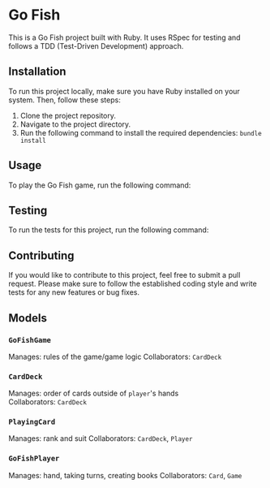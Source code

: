# Go Fish

This is a Go Fish project built with Ruby. It uses RSpec for testing and follows a TDD (Test-Driven Development) approach.

## Installation

To run this project locally, make sure you have Ruby installed on your system. Then, follow these steps:

1. Clone the project repository.
2. Navigate to the project directory.
3. Run the following command to install the required dependencies: `bundle install`

## Usage

To play the Go Fish game, run the following command:

## Testing

To run the tests for this project, run the following command:

## Contributing

If you would like to contribute to this project, feel free to submit a pull request. Please make sure to follow the established coding style and write tests for any new features or bug fixes.

## Models
### `GoFishGame`
Manages: rules of the game/game logic
Collaborators: `CardDeck`

### `CardDeck`
Manages: order of cards outside of `player`'s hands<br>
Collaborators: `CardDeck`

### `PlayingCard`
Manages: rank and suit
Collaborators: `CardDeck`, `Player`

### `GoFishPlayer`
Manages: hand, taking turns, creating books
Collaborators: `Card`, `Game`